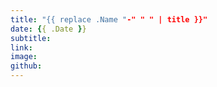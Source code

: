 ```yaml
---
title: "{{ replace .Name "-" " " | title }}"
date: {{ .Date }}
subtitle: 
link: 
image:
github:
---
```

